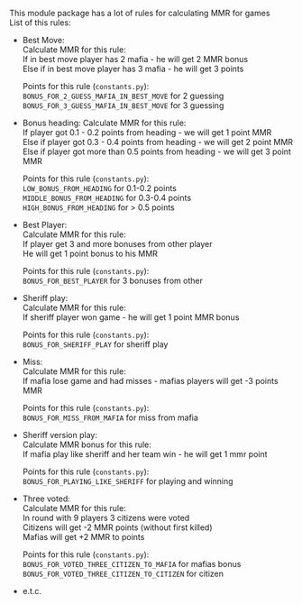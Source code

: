 This module package has a lot of rules for calculating MMR for games  
List of this rules:  

 - Best Move:  
   Calculate MMR for this rule:  
   If in best move player has 2 mafia - he will get 2 MMR bonus  
   Else if in best move player has 3 mafia - he will get 3 points  
   
   Points for this rule (`constants.py`):  
   `BONUS_FOR_2_GUESS_MAFIA_IN_BEST_MOVE` for 2 guessing  
   `BONUS_FOR_3_GUESS_MAFIA_IN_BEST_MOVE` for 3 guessing  
   
 - Bonus heading:
   Calculate MMR for this rule:  
   If player got 0.1 - 0.2 points from heading - we will get 1 point MMR  
   Else if player got 0.3 - 0.4 points from heading - we will get 2 point MMR  
   Else if player got more than 0.5 points from heading - we will get 3 point MMR  
   
   Points for this rule (`constants.py`):  
   `LOW_BONUS_FROM_HEADING` for 0.1-0.2 points  
   `MIDDLE_BONUS_FROM_HEADING` for 0.3-0.4 points  
   `HIGH_BONUS_FROM_HEADING` for > 0.5 points  
 
 - Best Player:  
   Calculate MMR for this rule:  
   If player get 3 and more bonuses from other player  
   He will get 1 point bonus to his MMR  
   
   Points for this rule (`constants.py`):  
   `BONUS_FOR_BEST_PLAYER` for 3 bonuses from other  

 - Sheriff play:  
   Calculate MMR for this rule:  
   If sheriff player won game - he will get 1 point MMR bonus  
   
   Points for this rule (`constants.py`):  
   `BONUS_FOR_SHERIFF_PLAY` for sheriff play  
   
 - Miss:  
   Calculate MMR for this rule:  
   If mafia lose game and had misses - mafias players will get -3 points MMR  
      
   Points for this rule (`constants.py`):  
   `BONUS_FOR_MISS_FROM_MAFIA` for miss from mafia  
 
 - Sheriff version play:  
   Calculate MMR bonus for this rule:  
   If mafia play like sheriff and her team win - he will get 1 mmr point  
   
   Points for this rule (`constants.py`):  
   `BONUS_FOR_PLAYING_LIKE_SHERIFF` for playing and winning  
   
 - Three voted:  
   Calculate MMR for this rule:  
   In round with 9 players 3 citizens were voted  
   Citizens will get -2 MMR points (without first killed)  
   Mafias will get +2 MMR to points  
   
   Points for this rule (`constants.py`):  
   `BONUS_FOR_VOTED_THREE_CITIZEN_TO_MAFIA` for mafias bonus  
   `BONUS_FOR_VOTED_THREE_CITIZEN_TO_CITIZEN` for citizen  

 - e.t.c.  
